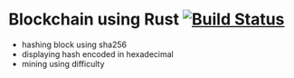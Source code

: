 # Blockchain using Rust [![Build Status](https://travis-ci.org/lucarlig/rust_blockchain.svg?branch=master)](https://travis-ci.org/lucarlig/rust_blockchain) 

- hashing block using sha256
- displaying hash encoded in hexadecimal
- mining using difficulty
